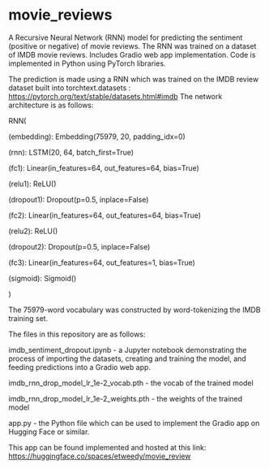 # movie_reviews
A Recursive Neural Network (RNN) model for predicting the sentiment (positive or negative) of movie reviews.  The RNN was trained on a dataset of IMDB movie reviews.  Includes Gradio web app implementation.  Code is implemented in Python using PyTorch libraries.

The prediction is made using a RNN which was trained on the IMDB review dataset built into torchtext.datasets : https://pytorch.org/text/stable/datasets.html#imdb The network architecture is as follows:

RNN(

(embedding): Embedding(75979, 20, padding_idx=0)

(rnn): LSTM(20, 64, batch_first=True)

(fc1): Linear(in_features=64, out_features=64, bias=True)

(relu1): ReLU()

(dropout1): Dropout(p=0.5, inplace=False)

(fc2): Linear(in_features=64, out_features=64, bias=True)

(relu2): ReLU()

(dropout2): Dropout(p=0.5, inplace=False)

(fc3): Linear(in_features=64, out_features=1, bias=True)

(sigmoid): Sigmoid()

)

The 75979-word vocabulary was constructed by word-tokenizing the IMDB training set.

The files in this repository are as follows:

imdb_sentiment_dropout.ipynb - a Jupyter notebook demonstrating the process of importing the datasets, creating and training the model, and feeding predictions into a Gradio web app.

imdb_rnn_drop_model_lr_1e-2_vocab.pth - the vocab of the trained model

imdb_rnn_drop_model_lr_1e-2_weights.pth - the weights of the trained model

app.py - the Python file which can be used to implement the Gradio app on Hugging Face or similar.


This app can be found implemented and hosted at this link: https://huggingface.co/spaces/etweedy/movie_review
